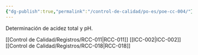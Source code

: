 ```yaml
---
{"dg-publish":true,"permalink":"/control-de-calidad/po-es/poe-cc-004/"}
---
```


Determinación de acidez total y pH.

[[Control de Calidad/Registros/RCC-011\|RCC-011]]
[[ICC-002\|ICC-002]]
[[Control de Calidad/Registros/RCC-018\|RCC-018]]
